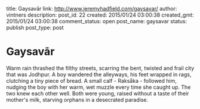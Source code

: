 title: Gaysavār
link: http://www.jeremyhadfield.com/gaysavar/
author: vintners
description: 
post_id: 22
created: 2015/01/24 03:00:38
created_gmt: 2015/01/24 03:00:38
comment_status: open
post_name: gaysavar
status: publish
post_type: post

# Gaysavār

Warm rain thrashed the filthy streets, scarring the bent, twisted and frail city that was Jodhpur. A boy wandered the alleyways, his feet wrapped in rags, clutching a tiny piece of bread. A small calf - Raksåka - followed him, nudging the boy with her warm, wet muzzle every time she caught up. The two knew each other well. Both were young, raised without a taste of their mother's milk, starving orphans in a desecrated paradise.